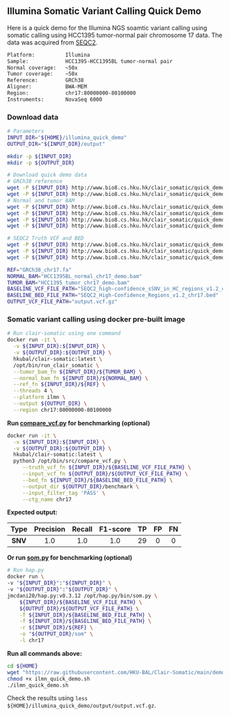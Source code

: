 ## Illumina Somatic Variant Calling Quick Demo
Here is a quick demo for the Illumina NGS soamtic variant calling using somatic calling using HCC1395 tumor-normal pair chromosome 17 data. The data was acquired from [SEQC2](https://sites.google.com/view/seqc2/home?authuser=0).

```bash
Platform:          Illumina
Sample:            HCC1395-HCC1395BL tumor-normal pair
Normal coverage:   ~50x
Tumor coverage:    ~50x
Reference:         GRCh38
Aligner:           BWA-MEM
Region:            chr17:80000000-80100000
Instruments:       NovaSeq 6000
```

### Download data

```bash
# Parameters
INPUT_DIR="${HOME}/illumina_quick_demo"
OUTPUT_DIR="${INPUT_DIR}/output"

mkdir -p ${INPUT_DIR}
mkdir -p ${OUTPUT_DIR}

# Download quick demo data
# GRCh38 reference
wget -P ${INPUT_DIR} http://www.bio8.cs.hku.hk/clair_somatic/quick_demo/ilmn/GRCh38_chr17.fa
wget -P ${INPUT_DIR} http://www.bio8.cs.hku.hk/clair_somatic/quick_demo/ilmn/GRCh38_chr17.fa.fai
# Normal and tumor BAM
wget -P ${INPUT_DIR} http://www.bio8.cs.hku.hk/clair_somatic/quick_demo/ilmn/HCC1395BL_normal_chr17_demo.bam
wget -P ${INPUT_DIR} http://www.bio8.cs.hku.hk/clair_somatic/quick_demo/ilmn/HCC1395BL_normal_chr17_demo.bam.bai
wget -P ${INPUT_DIR} http://www.bio8.cs.hku.hk/clair_somatic/quick_demo/ilmn/HCC1395_tumor_chr17_demo.bam
wget -P ${INPUT_DIR} http://www.bio8.cs.hku.hk/clair_somatic/quick_demo/ilmn/HCC1395_tumor_chr17_demo.bam.bai

# SEQC2 Truth VCF and BED
wget -P ${INPUT_DIR} http://www.bio8.cs.hku.hk/clair_somatic/quick_demo/ilmn/SEQC2_high-confidence_sSNV_in_HC_regions_v1.2_chr17.vcf.gz
wget -P ${INPUT_DIR} http://www.bio8.cs.hku.hk/clair_somatic/quick_demo/ilmn/SEQC2_high-confidence_sSNV_in_HC_regions_v1.2_chr17.vcf.gz.tbi
wget -P ${INPUT_DIR} http://www.bio8.cs.hku.hk/clair_somatic/quick_demo/ilmn/SEQC2_High-Confidence_Regions_v1.2_chr17.bed

REF="GRCh38_chr17.fa"
NORMAL_BAM="HCC1395BL_normal_chr17_demo.bam"
TUMOR_BAM="HCC1395_tumor_chr17_demo.bam"
BASELINE_VCF_FILE_PATH="SEQC2_high-confidence_sSNV_in_HC_regions_v1.2_chr17.vcf.gz"
BASELINE_BED_FILE_PATH="SEQC2_High-Confidence_Regions_v1.2_chr17.bed"
OUTPUT_VCF_FILE_PATH="output.vcf.gz"

```

### Somatic variant calling using docker pre-built image

```bash
# Run clair-somatic using one command
docker run -it \
  -v ${INPUT_DIR}:${INPUT_DIR} \
  -v ${OUTPUT_DIR}:${OUTPUT_DIR} \
  hkubal/clair-somatic:latest \
  /opt/bin/run_clair_somatic \
  --tumor_bam_fn ${INPUT_DIR}/${TUMOR_BAM} \
  --normal_bam_fn ${INPUT_DIR}/${NORMAL_BAM} \
  --ref_fn ${INPUT_DIR}/${REF} \
  --threads 4 \
  --platform ilmn \
  --output ${OUTPUT_DIR} \
  --region chr17:80000000-80100000
```

**Run [compare_vcf.py](src/compare.vcf) for benchmarking (optional)**

```bash
docker run -it \
  -v ${INPUT_DIR}:${INPUT_DIR} \
  -v ${OUTPUT_DIR}:${OUTPUT_DIR} \
  hkubal/clair-somatic:latest \
  python3 /opt/bin/src/compare_vcf.py \
     --truth_vcf_fn ${INPUT_DIR}/${BASELINE_VCF_FILE_PATH} \
     --input_vcf_fn ${OUTPUT_DIR}/${OUTPUT_VCF_FILE_PATH} \
     --bed_fn ${INPUT_DIR}/${BASELINE_BED_FILE_PATH} \
     --output_dir ${OUTPUT_DIR}/benchmark \
     --input_filter_tag 'PASS' \
     --ctg_name chr17
```

**Expected output:**

|  Type   | Precision | Recall | F1-score |  TP  |  FP  |  FN  |
| :-----: | :-------: | :----: | :------: | :--: | :--: | :--: |
| **SNV** |    1.0    |  1.0   |   1.0    |  29  |  0   |  0   |

 **Or run [som.py]() for benchmarking (optional)**

```bash
# Run hap.py
docker run \
-v "${INPUT_DIR}":"${INPUT_DIR}" \
-v "${OUTPUT_DIR}":"${OUTPUT_DIR}" \
jmcdani20/hap.py:v0.3.12 /opt/hap.py/bin/som.py \
    ${INPUT_DIR}/${BASELINE_VCF_FILE_PATH} \
    ${OUTPUT_DIR}/${OUTPUT_VCF_FILE_PATH} \
    -T ${INPUT_DIR}/${BASELINE_BED_FILE_PATH} \
    -f ${INPUT_DIR}/${BASELINE_BED_FILE_PATH} \
    -r ${INPUT_DIR}/${REF} \
    -o "${OUTPUT_DIR}/som" \
    -l chr17
```

**Run all commands above:**

```bash
cd ${HOME}
wget "https://raw.githubusercontent.com/HKU-BAL/Clair-Somatic/main/demo/ilmn_quick_demo.sh"
chmod +x ilmn_quick_demo.sh
./ilmn_quick_demo.sh
```

Check the results using `less ${HOME}/illumina_quick_demo/output/output.vcf.gz`.
